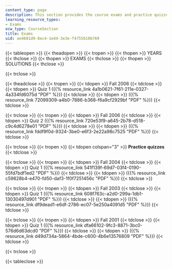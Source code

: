 ```yaml
---
content_type: page
description: This section provides the course exams and practice quizzes with solutions.
learning_resource_types:
- Exams
ocw_type: CourseSection
title: Exams
uid: ae4681d9-8ec4-1e44-3e3e-f47556106769
---
```


{{< tableopen >}}
{{< theadopen >}}
{{< tropen >}}
{{< thopen >}}
YEARS
{{< thclose >}}
{{< thopen >}}
EXAMS
{{< thclose >}}
{{< thopen >}}
SOLUTIONS
{{< thclose >}}

{{< trclose >}}

{{< theadclose >}}
{{< tropen >}}
{{< tdopen >}}
Fall 2006
{{< tdclose >}}
{{< tdopen >}}
Quiz 1 ({{% resource_link 4a1b0621-7f61-211e-0327-4a334fd6075d "PDF" %}})
{{< tdclose >}}
{{< tdopen >}}
({{% resource_link 72099309-a4b0-7886-b368-f6a9cf2929bf "PDF" %}})
{{< tdclose >}}

{{< trclose >}}
{{< tropen >}}
{{< tdopen >}}
Fall 2006
{{< tdclose >}}
{{< tdopen >}}
Quiz 2 ({{% resource_link 720e53f9-a645-2b78-d518-c9c4d6278e01 "PDF" %}})
{{< tdclose >}}
{{< tdopen >}}
({{% resource_link fddf9f0d-9324-3be0-e6f3-2e22a98c7525 "PDF" %}})
{{< tdclose >}}

{{< trclose >}}
{{< tropen >}}
{{< tdopen colspan="3" >}}
**Practice quizzes**
{{< tdclose >}}

{{< trclose >}}
{{< tropen >}}
{{< tdopen >}}
Fall 2004
{{< tdclose >}}
{{< tdopen >}}
Quiz 1 ({{% resource_link 541f139f-69d7-03f4-0190-55fd7bdf1ed2 "PDF" %}})
{{< tdclose >}}
{{< tdopen >}}
({{% resource_link c59828b4-e470-fd50-daf3-1f0f7251456c "PDF" %}})
{{< tdclose >}}

{{< trclose >}}
{{< tropen >}}
{{< tdopen >}}
Fall 2003
{{< tdclose >}}
{{< tdopen >}}
Quiz 1 ({{% resource_link 608f763c-a2d0-299a-1db1-13030497d901 "PDF" %}})
{{< tdclose >}}
{{< tdopen >}}
({{% resource_link df9dead1-e6df-2786-ec07-5e250a4091d5 "PDF" %}})
{{< tdclose >}}

{{< trclose >}}
{{< tropen >}}
{{< tdopen >}}
Fall 2001
{{< tdclose >}}
{{< tdopen >}}
Quiz 1 ({{% resource_link dfa66102-9fc3-8871-3bc0-576d6d63dcd0 "PDF" %}})
{{< tdclose >}}
{{< tdopen >}}
({{% resource_link d49d734a-5864-4bde-c600-4b6e13576809 "PDF" %}})
{{< tdclose >}}

{{< trclose >}}

{{< tableclose >}}